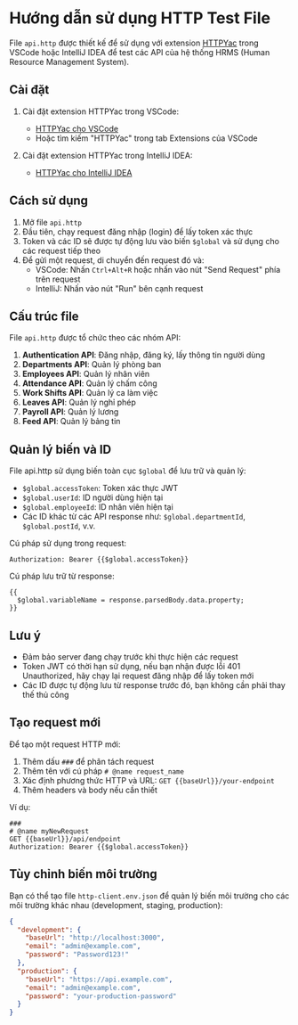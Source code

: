 # Hướng dẫn sử dụng HTTP Test File

File `api.http` được thiết kế để sử dụng với extension [HTTPYac](https://httpyac.github.io/) trong VSCode hoặc IntelliJ IDEA để test các API của hệ thống HRMS (Human Resource Management System).

## Cài đặt

1. Cài đặt extension HTTPYac trong VSCode:
   - [HTTPYac cho VSCode](https://marketplace.visualstudio.com/items?itemName=anweber.vscode-httpyac)
   - Hoặc tìm kiếm "HTTPYac" trong tab Extensions của VSCode

2. Cài đặt extension HTTPYac trong IntelliJ IDEA:
   - [HTTPYac cho IntelliJ IDEA](https://plugins.jetbrains.com/plugin/19968-httpyac)

## Cách sử dụng

1. Mở file `api.http`
2. Đầu tiên, chạy request đăng nhập (login) để lấy token xác thực
3. Token và các ID sẽ được tự động lưu vào biến `$global` và sử dụng cho các request tiếp theo
4. Để gửi một request, di chuyển đến request đó và:
   - VSCode: Nhấn `Ctrl+Alt+R` hoặc nhấn vào nút "Send Request" phía trên request
   - IntelliJ: Nhấn vào nút "Run" bên cạnh request

## Cấu trúc file

File `api.http` được tổ chức theo các nhóm API:

1. **Authentication API**: Đăng nhập, đăng ký, lấy thông tin người dùng
2. **Departments API**: Quản lý phòng ban
3. **Employees API**: Quản lý nhân viên
4. **Attendance API**: Quản lý chấm công
5. **Work Shifts API**: Quản lý ca làm việc
6. **Leaves API**: Quản lý nghỉ phép
7. **Payroll API**: Quản lý lương
8. **Feed API**: Quản lý bảng tin

## Quản lý biến và ID

File api.http sử dụng biến toàn cục `$global` để lưu trữ và quản lý:

- `$global.accessToken`: Token xác thực JWT
- `$global.userId`: ID người dùng hiện tại
- `$global.employeeId`: ID nhân viên hiện tại
- Các ID khác từ các API response như: `$global.departmentId`, `$global.postId`, v.v.

Cú pháp sử dụng trong request:
```
Authorization: Bearer {{$global.accessToken}}
```

Cú pháp lưu trữ từ response:
```
{{
  $global.variableName = response.parsedBody.data.property;
}}
```

## Lưu ý

- Đảm bảo server đang chạy trước khi thực hiện các request
- Token JWT có thời hạn sử dụng, nếu bạn nhận được lỗi 401 Unauthorized, hãy chạy lại request đăng nhập để lấy token mới
- Các ID được tự động lưu từ response trước đó, bạn không cần phải thay thế thủ công

## Tạo request mới

Để tạo một request HTTP mới:

1. Thêm dấu `###` để phân tách request
2. Thêm tên với cú pháp `# @name request_name`
3. Xác định phương thức HTTP và URL: `GET {{baseUrl}}/your-endpoint`
4. Thêm headers và body nếu cần thiết

Ví dụ:
```
###
# @name myNewRequest
GET {{baseUrl}}/api/endpoint
Authorization: Bearer {{$global.accessToken}}
```

## Tùy chỉnh biến môi trường

Bạn có thể tạo file `http-client.env.json` để quản lý biến môi trường cho các môi trường khác nhau (development, staging, production):

```json
{
  "development": {
    "baseUrl": "http://localhost:3000",
    "email": "admin@example.com",
    "password": "Password123!"
  },
  "production": {
    "baseUrl": "https://api.example.com",
    "email": "admin@example.com",
    "password": "your-production-password"
  }
}
``` 